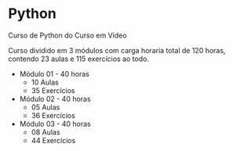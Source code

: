 # Python
Curso de Python do Curso em Video

Curso dividido em 3 módulos com carga horaria total de 120 horas, contendo 23 aulas e 115 exercícios ao todo.


<ul>
  <li>
    Módulo 01 - 40 horas
    <ul>
      <li>10 Aulas</li>
      <li>35 Exercícios</li>
    </ul>
  </li>
   <li>
    Módulo 02 - 40 horas 
    <ul>
      <li>05 Aulas</li>
      <li>36 Exercícios</li>
    </ul>
  </li>
   <li>
    Módulo 03 - 40 horas
    <ul>
      <li>08 Aulas</li>
      <li>44 Exercícios</li>
    </ul>
  </li>
</ul>
